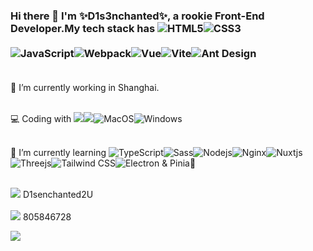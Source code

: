 ### Hi there 👋 I'm ✨D1s3nchanted✨, a rookie Front-End Developer.My tech stack has <img src="https://img.shields.io/badge/HTML5-E34F26?style=for-the-badge&logo=html5&logoColor=white" alt="HTML5" /><img src="https://img.shields.io/badge/CSS3-1572B6?style=for-the-badge&logo=css3&logoColor=white" alt="CSS3" /><br><br><img src="https://img.shields.io/badge/JavaScript-323330?style=for-the-badge&logo=javascript&logoColor=F7DF1E" alt="JavaScript"/><img src="https://img.shields.io/badge/Webpack-8DD6F9?style=for-the-badge&logo=Webpack&logoColor=white" alt="Webpack"/><img src="https://img.shields.io/badge/Vue.js-35495E?style=for-the-badge&logo=vuedotjs&logoColor=4FC08D" alt="Vue" /><img src="https://img.shields.io/badge/Vite-B73BFE?style=for-the-badge&logo=vite&logoColor=FFD62E" alt="Vite" /><img src="https://img.shields.io/badge/Ant%20Design-1890FF?style=for-the-badge&logo=antdesign&logoColor=white" alt="Ant Design" /><br><br>

🔭 I’m currently working in Shanghai.<br><br>

💻 Coding with <img src="https://img.shields.io/badge/VSCode-0078D4?style=for-the-badge&logo=visual%20studio%20code&logoColor=white" /><img src="https://img.shields.io/badge/WebStorm-000000?style=for-the-badge&logo=WebStorm&logoColor=white" /><img src="https://img.shields.io/badge/mac%20os-000000?style=for-the-badge&logo=apple&logoColor=white" alt="MacOS" /><img src="https://img.shields.io/badge/Windows-0078D6?style=for-the-badge&logo=windows&logoColor=white" alt="Windows" /><br><br>

🥑 I’m currently learning <img src="https://img.shields.io/badge/TypeScript-007ACC?style=for-the-badge&logo=typescript&logoColor=white" alt="TypeScript" /><img src="https://img.shields.io/badge/Sass-CC6699?style=for-the-badge&logo=sass&logoColor=white" alt="Sass" /><img src="https://img.shields.io/badge/Node.js-339933?style=for-the-badge&logo=nodedotjs&logoColor=white" alt="Nodejs" /><img src="https://img.shields.io/badge/Nginx-009639?style=for-the-badge&logo=nginx&logoColor=white" alt="Nginx" /><img src="https://img.shields.io/badge/nuxt.js-00C58E?style=for-the-badge&logo=nuxtdotjs&logoColor=white" alt="Nuxtjs" /> <img src="https://img.shields.io/badge/ThreeJs-black?style=for-the-badge&logo=three.js&logoColor=white" alt="Threejs" /><img src="https://img.shields.io/badge/Tailwind_CSS-38B2AC?style=for-the-badge&logo=tailwind-css&logoColor=white" alt="Tailwind CSS" /><img src="https://img.shields.io/badge/Electron-2B2E3A?style=for-the-badge&logo=electron&logoColor=9FEAF9" alt="Electron"/> & Pinia🍍<br><br>

<img src="https://img.shields.io/badge/WeChat-07C160?style=for-the-badge&logo=wechat&logoColor=white" /> D1senchanted2U<br><br>
<img src="https://img.shields.io/badge/Tencent_QQ-EB1923?style=for-the-badge&logo=TencentQQ&logoColor=white" /> 805846728

<img src="https://github-readme-stats-git-masterrstaa-rickstaa.vercel.app/api?username={D1s3nchanted}" />
<!--
**D1s3nchanted/D1s3nchanted** is a ✨ _special_ ✨ repository because its `README.md` (this file) appears on your GitHub profile.

Here are some ideas to get you started:

- 🔭 I’m currently working on ...
- 🌱 I’m currently learning ...
- 👯 I’m looking to collaborate on ...
- 🤔 I’m looking for help with ...
- 💬 Ask me about ...
- 📫 How to reach me: ...
- 😄 Pronouns: ...
- ⚡ Fun fact: ...
-->
